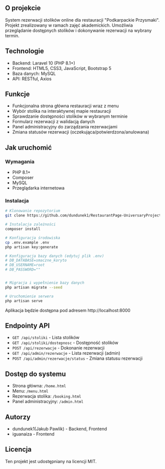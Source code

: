 ## O projekcie
System rezerwacji stolików online dla restauracji "Podkarpackie Przysmaki". Projekt zrealizowany w ramach zajęć akademickich. Umożliwia przeglądanie dostępnych stolików i dokonywanie rezerwacji na wybrany termin.

## Technologie
- Backend: Laravel 10 (PHP 8.1+)
- Frontend: HTML5, CSS3, JavaScript, Bootstrap 5
- Baza danych: MySQL
- API: RESTful, Axios

## Funkcje
- Funkcjonalna strona główna restauracji wraz z menu
- Wybór stolika na interaktywnej mapie restauracji
- Sprawdzanie dostępności stolików w wybranym terminie
- Formularz rezerwacji z walidacją danych
- Panel administracyjny do zarządzania rezerwacjami
- Zmiana statusów rezerwacji (oczekująca/potwierdzona/anulowana)

## Jak uruchomić

### Wymagania
- PHP 8.1+
- Composer
- MySQL
- Przeglądarka internetowa

### Instalacja
```bash
# Klonowanie repozytorium
git clone https://github.com/dundunek1/RestaurantPage-UniversaryProject.git

# Instalacja zależności
composer install

# Konfiguracja środowiska
cp .env.example .env
php artisan key:generate

# Konfiguracja bazy danych (edytuj plik .env)
# DB_DATABASE=smaczne_koryto
# DB_USERNAME=root
# DB_PASSWORD=""


# Migracja i wypełnienie bazy danych
php artisan migrate --seed

# Uruchomienie serwera
php artisan serve
```
Aplikacja będzie dostępna pod adresem http://localhost:8000

## Endpointy API
* `GET /api/stoliki` - Lista stolików
* `GET /api/stoliki/dostepnosc` - Dostępność stolików
* `POST /api/rezerwacje` - Dokonanie rezerwacji
* `GET /api/admin/rezerwacje` - Lista rezerwacji (admin)
* `POST /api/admin/rezerwacje/status` - Zmiana statusu rezerwacji

## Dostęp do systemu
* Strona główna: `/home.html`
* Menu: `/menu.html`
* Rezerwacja stolika: `/booking.html`
* Panel administracyjny: `/admin.html`

## Autorzy
* dundunek1(Jakub Pawlik) - Backend, Frontend
* iguanaiza - Frontend

## Licencja
Ten projekt jest udostępniany na licencji MIT.
